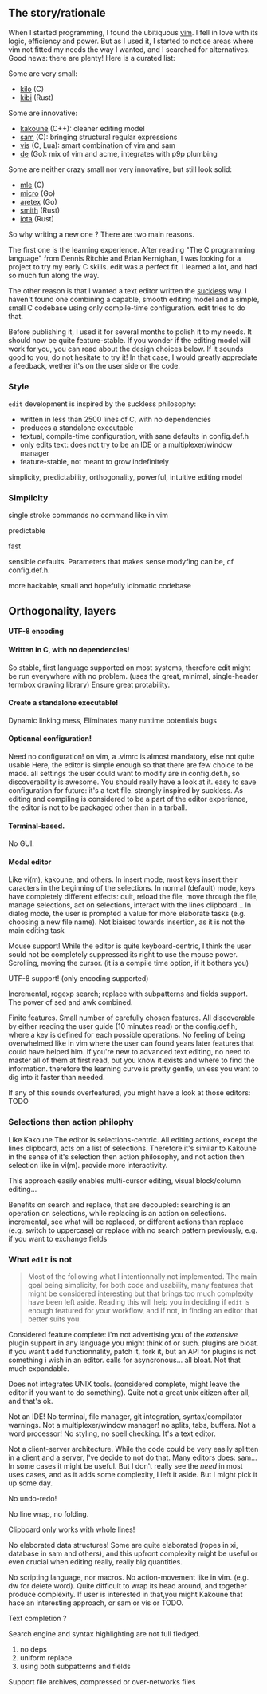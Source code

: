 ## The story/rationale

When I started programming, I found the ubitiquous [vim](https://www.vim.org). I fell in love with its
logic, efficiency and power. But as I used it, I started to notice areas where
vim not fitted my needs the way I wanted, and I searched for alternatives.
Good news: there are plenty! Here is a curated list:

Some are very small:
- [kilo](https://github.com/antirez/kilo) (C)
- [kibi](https://github.com/ilai-deutel/kibi) (Rust)

Some are innovative:
- [kakoune](https://kakoune.org/why-kakoune/why-kakoune.html) (C++): cleaner editing model
- [sam](http://doc.cat-v.org/plan_9/4th_edition/papers/sam/) (C): bringing structural regular expressions
- [vis](https://github.com/martanne/vis) (C, Lua): smart combination of vim and sam
- [de](https://github.com/driusan/de) (Go): mix of vim and acme, integrates with p9p plumbing

Some are neither crazy small nor very innovative, but still look solid:
- [mle](https://github.com/adsr/mle) (C)
- [micro](https://github.com/zyedidia/micro) (Go)
- [aretex](https://github.com/aretext/aretext) (Go)
- [smith](https://github.com/IGI-111/Smith) (Rust)
- [iota](https://github.com/gchp/iota) (Rust)

So why writing a new one ? There are two main reasons.

The first one is the learning experience. After reading "The C programming
language" from Dennis Ritchie and Brian Kernighan, I was looking for a project
to try my early C skills. edit was a perfect fit. I learned a lot, and had so
much fun along the way.

The other reason is that I wanted a text editor written the [suckless](https://suckless.org) way.
I haven't found one combining a capable, smooth editing model and a simple,
small C codebase using only compile-time configuration. edit tries to do that.

Before publishing it, I used it for several months to polish it to my needs. It
should now be quite feature-stable. If you wonder if the editing model will work
for you, you can read about the design choices below. If it sounds good to you,
do not hesitate to try it! In that case, I would greatly appreciate a feedback,
wether it's on the user side or the code.

### Style

`edit` development is inspired by the suckless philosophy:

- written in less than 2500 lines of C, with no dependencies
- produces a standalone executable
- textual, compile-time configuration, with sane defaults in config.def.h
- only edits text: does not try to be an IDE or a multiplexer/window manager
- feature-stable, not meant to grow indefinitely

simplicity, predictability, orthogonality, powerful, intuitive editing model


### Simplicity

single stroke commands
no command like in vim

predictable

fast

sensible defaults. Parameters that makes sense modyfing can be, cf config.def.h.

more hackable, small and hopefully idiomatic codebase

## Orthogonality, layers

#### UTF-8 encoding

#### Written in C, with no dependencies!

So stable, first language supported on most systems, therefore edit might be run
everywhere with no problem.
(uses the great, minimal, single-header termbox drawing library)
Ensure great protability.

#### Create a standalone executable!

Dynamic linking mess, Eliminates many runtime potentials bugs

#### Optionnal configuration!

Need no configuration! on vim, a .vimrc is almost mandatory, else not quite usable
Here, the editor is simple enough so that there are few choice to be made.
all settings the user could want to modify are in config.def.h, so discoverability
is awesome. You should really have a look at it. easy to save configuration for
future: it's a text file. strongly inspired by suckless.
As editing and compiling is considered to be a part of the editor experience, the
editor is not to be packaged other than in a tarball.

#### Terminal-based.

No GUI.

#### Modal editor

Like vi(m), kakoune, and others. In insert mode, most keys insert
their caracters in the beginning of the selections. In normal (default) mode,
keys have completely different effects: quit, reload the file, move through the
file, manage selections, act on selections, interact with the lines clipboard...
In dialog mode, the user is prompted a value for more elaborate tasks
(e.g. choosing a new file name). Not biaised towards insertion, as it is not the
main editing task

Mouse support! While the editor is quite keyboard-centric, I think the user sould
not be completely suppressed its right to use the mouse power.
Scrolling, moving the cursor.
(it is a compile time option, if it bothers you)

UTF-8 support! (only encoding supported)

Incremental, regexp search; replace with subpatterns and fields support.
The power of sed and awk combined.

Finite features. Small number of carefully chosen features. All discoverable by
either reading the user guide (10 minutes read) or the config.def.h, where a
key is defined for each possible operations. No feeling of being overwhelmed like
in vim where the user can found years later features that could have helped him.
If you're new to advanced text editing, no need to master all of them at first
read, but you know it exists and where to find the information.
therefore the learning curve is pretty gentle, unless you want to dig into it
faster than needed.

If any of this sounds overfeatured, you might have a look at those editors: TODO

### Selections then action philophy

Like Kakoune
The editor is selections-centric. All editing actions, except the lines clipboard,
acts on a list of selections. Therefore it's similar to Kakoune in the sense of
it's selection then action philosophy, and not action then selection like in vi(m).
provide more interactivity.

This approach easily enables multi-cursor editing, visual block/column editing...

Benefits on search and replace, that are decoupled: searching is an operation on
selections, while replacing is an action on selections.
incremental, see what will be replaced, or different actions than replace
(e.g. switch to uppercase)
or replace with no search pattern previously, e.g. if you want to exchange fields


### What `edit` is not

> Most of the following what I intentionnally not implemented. The main goal being
simplicity, for both code and usability, many features that might be considered
interesting but that brings too much complexity have been left aside. Reading
this will help you in deciding if `edit` is enough featured for your workflow,
and if not, in finding an editor that better suits you.

Considered feature complete: i'm not advertising you of the *extensive* plugin
support in any language you might think of or such. plugins are bloat. if you want
t add functionnality, patch it, fork it, but an API for plugins is not something i wish
in an editor. calls for asyncronous... all bloat. Not that much expandable.

Does not integrates UNIX tools. (considered complete, might leave the editor if
you want to do something). Quite not a great unix citizen after all, and that's
ok.

Not an IDE! No terminal, file manager, git integration, syntax/compilator warnings.
Not a multiplexer/window manager! no splits, tabs, buffers.
Not a word processor! No styling, no spell checking.
It's a text editor.

Not a client-server architecture. While the code could be very easily splitten
in a client and a server, I've decide to not do that. Many editors does: sam...
In some cases it might be useful. But I don't really see the *need* in most
uses cases, and as it adds some complexity, I left it aside. But I might pick it
up some day.

No undo-redo!

No line wrap, no folding.

Clipboard only works with whole lines!

No elaborated data structures! Some are quite elaborated (ropes in xi, database
in sam and others), and this upfront complexity might be useful or even crucial
when editing really, really big quantities.

No scripting language, nor macros. No action-movement like in vim. (e.g. dw for
delete word).
Quite difficult to wrap its head around, and
together produce complexity. If user is interested in that,you might Kakoune that
hace an interesting approach, or sam or vis or TODO.

Text completion ?

Search engine and syntax highlighting are not full fledged.
1. no deps
2. uniform replace
3. using both subpatterns and fields

Support file archives, compressed or over-networks files
